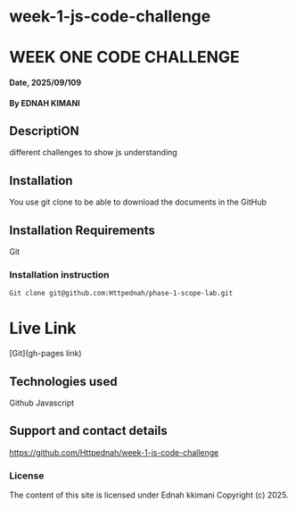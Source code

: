 # week-1-js-code-challenge

# WEEK ONE CODE CHALLENGE

#### Date, 2025/09/109

#### By EDNAH KIMANI

## DescriptiON

different challenges to show js understanding

## Installation

You use git clone to be able to download the documents in the GitHub

## Installation Requirements

Git

### Installation instruction

```
Git clone git@github.com:Httpednah/phase-1-scope-lab.git

```

# Live Link

[Git](gh-pages link)

## Technologies used

Github
Javascript

## Support and contact details

https://github.com/Httpednah/week-1-js-code-challenge

### License

The content of this site is licensed under Ednah kkimani
Copyright (c) 2025.
